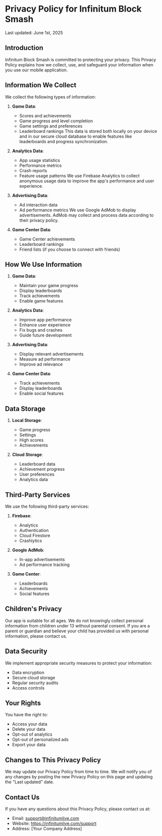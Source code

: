 # Privacy Policy for Infinitum Block Smash

Last updated: June 1st, 2025

## Introduction

Infinitum Block Smash is committed to protecting your privacy. This Privacy Policy explains how we collect, use, and safeguard your information when you use our mobile application.

## Information We Collect

We collect the following types of information:

1. **Game Data**: 
   - Scores and achievements
   - Game progress and level completion
   - Game settings and preferences
   - Leaderboard rankings
   This data is stored both locally on your device and in our secure cloud database to enable features like leaderboards and progress synchronization.

2. **Analytics Data**: 
   - App usage statistics
   - Performance metrics
   - Crash reports
   - Feature usage patterns
   We use Firebase Analytics to collect anonymous usage data to improve the app's performance and user experience.

3. **Advertising Data**: 
   - Ad interaction data
   - Ad performance metrics
   We use Google AdMob to display advertisements. AdMob may collect and process data according to their privacy policy.

4. **Game Center Data**:
   - Game Center achievements
   - Leaderboard rankings
   - Friend lists (if you choose to connect with friends)

## How We Use Information

1. **Game Data**: 
   - Maintain your game progress
   - Display leaderboards
   - Track achievements
   - Enable game features

2. **Analytics Data**: 
   - Improve app performance
   - Enhance user experience
   - Fix bugs and crashes
   - Guide future development

3. **Advertising Data**: 
   - Display relevant advertisements
   - Measure ad performance
   - Improve ad relevance

4. **Game Center Data**:
   - Track achievements
   - Display leaderboards
   - Enable social features

## Data Storage

1. **Local Storage**: 
   - Game progress
   - Settings
   - High scores
   - Achievements

2. **Cloud Storage**: 
   - Leaderboard data
   - Achievement progress
   - User preferences
   - Analytics data

## Third-Party Services

We use the following third-party services:

1. **Firebase**: 
   - Analytics
   - Authentication
   - Cloud Firestore
   - Crashlytics

2. **Google AdMob**: 
   - In-app advertisements
   - Ad performance tracking

3. **Game Center**: 
   - Leaderboards
   - Achievements
   - Social features

## Children's Privacy

Our app is suitable for all ages. We do not knowingly collect personal information from children under 13 without parental consent. If you are a parent or guardian and believe your child has provided us with personal information, please contact us.

## Data Security

We implement appropriate security measures to protect your information:
- Data encryption
- Secure cloud storage
- Regular security audits
- Access controls

## Your Rights

You have the right to:
- Access your data
- Delete your data
- Opt-out of analytics
- Opt-out of personalized ads
- Export your data

## Changes to This Privacy Policy

We may update our Privacy Policy from time to time. We will notify you of any changes by posting the new Privacy Policy on this page and updating the "Last updated" date.

## Contact Us

If you have any questions about this Privacy Policy, please contact us at:
- Email: support@infinitumlive.com
- Website: https://infinitumlive.com/support
- Address: [Your Company Address] 
